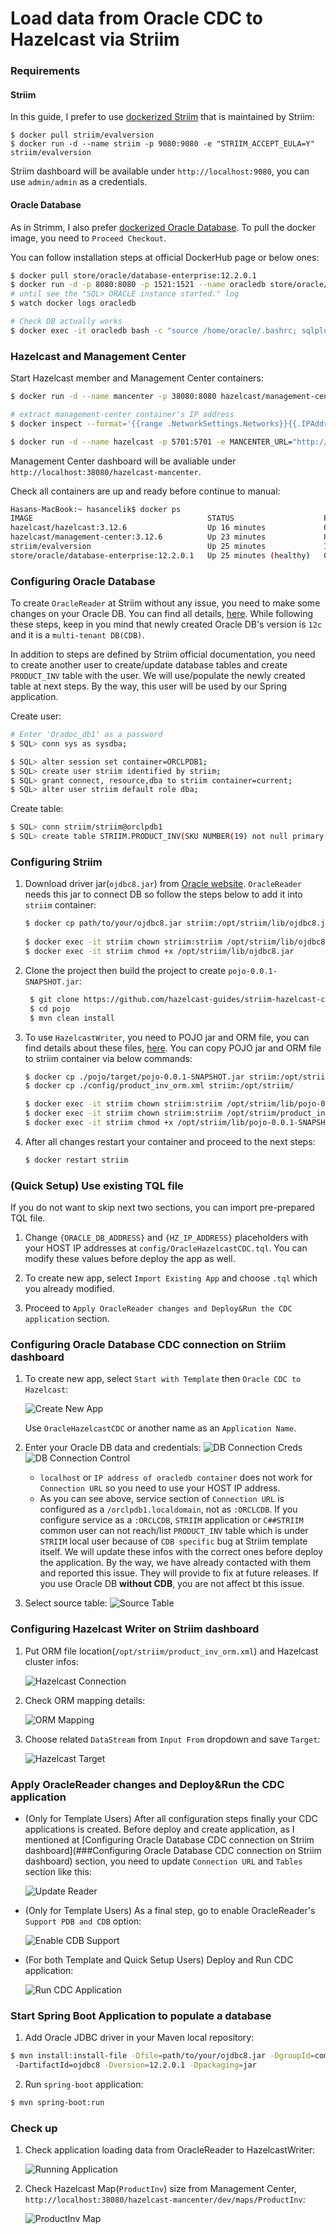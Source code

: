 # Load data from Oracle CDC to Hazelcast via Striim

### Requirements

#### Striim

In this guide, I prefer to use [dockerized Striim](https://hub.docker.com/r/striim/evalversion/) that is maintained by Striim:

```
$ docker pull striim/evalversion
$ docker run -d --name striim -p 9080:9080 -e "STRIIM_ACCEPT_EULA=Y"  striim/evalversion
```

Striim dashboard will be available under `http://localhost:9080`, you can use `admin/admin` as a credentials.

#### Oracle Database

As in Strimm, I also prefer [dockerized Oracle Database](https://hub.docker.com/_/oracle-database-enterprise-edition). To pull the docker image, you need to `Proceed Checkout`. 

You can follow installation steps at official DockerHub page or below ones:

```bash
$ docker pull store/oracle/database-enterprise:12.2.0.1
$ docker run -d -p 8080:8080 -p 1521:1521 --name oracledb store/oracle/database-enterprise:12.2.0.1
# until see the "SQL> ORACLE instance started." log
$ watch docker logs oracledb

# Check DB actually works
$ docker exec -it oracledb bash -c "source /home/oracle/.bashrc; sqlplus /nolog"
```

### Hazelcast and Management Center

Start Hazelcast member and Management Center containers:

```bash
$ docker run -d --name mancenter -p 38080:8080 hazelcast/management-center:3.12.6

# extract management-center container's IP address
$ docker inspect --format='{{range .NetworkSettings.Networks}}{{.IPAddress}}{{end}}' mancenter

$ docker run -d --name hazelcast -p 5701:5701 -e MANCENTER_URL="http://{MAN_CENTER_CONTAINER_IP}:8080/hazelcast-mancenter"  hazelcast/hazelcast:3.12.6
```

Management Center dashboard will be avaliable under `http://localhost:38080/hazelcast-mancenter`.


Check all containers are up and ready before continue to manual:
```bash
Hasans-MacBook:~ hasancelik$ docker ps
IMAGE                                       STATUS                    PORTS                                                      NAMES
hazelcast/hazelcast:3.12.6                  Up 16 minutes             0.0.0.0:5701->5701/tcp                                     hazelcast
hazelcast/management-center:3.12.6          Up 23 minutes             8081/tcp, 8443/tcp, 0.0.0.0:38080->8080/tcp                mancenter
striim/evalversion                          Up 25 minutes             1527/tcp, 0.0.0.0:9080->9080/tcp                           striim
store/oracle/database-enterprise:12.2.0.1   Up 25 minutes (healthy)   0.0.0.0:1521->1521/tcp, 0.0.0.0:8080->8080/tcp, 5500/tcp   oracledb
```

### Configuring Oracle Database

To create `OracleReader` at Striim without any issue, you need to make some changes on your Oracle DB. You can find all details, [here](https://www.striim.com/docs/en/oracle-configuration.html). While following these steps, keep in you mind that newly created Oracle DB's version is `12c` and it is a `multi-tenant DB(CDB)`.

In addition to steps are defined by Striim official documentation, you need to create another user to create/update database tables and create `PRODUCT_INV` table with the user. We will use/populate the newly created table at next steps. By the way, this user will be used by our Spring application.

Create user:
```bash
# Enter 'Oradoc_db1' as a password
$ SQL> conn sys as sysdba;

$ SQL> alter session set container=ORCLPDB1;
$ SQL> create user striim identified by striim;
$ SQL> grant connect, resource,dba to striim container=current;
$ SQL> alter user striim default role dba;
```
Create table:
```bash
$ SQL> conn striim/striim@orclpdb1
$ SQL> create table STRIIM.PRODUCT_INV(SKU NUMBER(19) not null primary key, LAST_UPDATED TIMESTAMP(6), NAME VARCHAR2(255 char), STOCK FLOAT not null);
```

### Configuring Striim

 1) Download driver jar(`ojdbc8.jar`) from [Oracle website](https://www.oracle.com/database/technologies/jdbc-ucp-122-downloads.html). `OracleReader` needs this jar to connect DB so follow the steps below to add it into `striim` container:

    ```bash
    $ docker cp path/to/your/ojdbc8.jar striim:/opt/striim/lib/ojdbc8.jar
     
    $ docker exec -it striim chown striim:striim /opt/striim/lib/ojdbc8.jar
    $ docker exec -it striim chmod +x /opt/striim/lib/ojdbc8.jar
    ```

 2) Clone the project then build the project to create `pojo-0.0.1-SNAPSHOT.jar`:
    
    ```bash
     $ git clone https://github.com/hazelcast-guides/striim-hazelcast-cdc.git
     $ cd pojo
     $ mvn clean install
    ```

 3) To use `HazelcastWriter`, you need to POJO jar and ORM file, you can find details about these files, [here](https://www.striim.com/docs/en/hazelcast-writer.html). You can copy POJO jar and ORM file to striim container via below commands:

    ```bash
    $ docker cp ./pojo/target/pojo-0.0.1-SNAPSHOT.jar striim:/opt/striim/lib/pojo-0.0.1-SNAPSHOT.jar
    $ docker cp ./config/product_inv_orm.xml striim:/opt/striim/

    $ docker exec -it striim chown striim:striim /opt/striim/lib/pojo-0.0.1-SNAPSHOT.jar
    $ docker exec -it striim chown striim:striim /opt/striim/product_inv_orm.xml
    $ docker exec -it striim chmod +x /opt/striim/lib/pojo-0.0.1-SNAPSHOT.jar
    ```

 4) After all changes restart your container and proceed to the next steps:
    ```bash
    $ docker restart striim
    ```

### (Quick Setup) Use existing TQL file

If you do not want to skip next two sections, you can import pre-prepared TQL file.

 1) Change `{ORACLE_DB_ADDRESS}` and `{HZ_IP_ADDRESS}` placeholders with your HOST IP addresses at `config/OracleHazelcastCDC.tql`. You can modify these values before deploy the app as well.       
    
 2) To create new app, select `Import Existing App` and choose `.tql` which you already modified.
 
 3) Proceed to `Apply OracleReader changes and Deploy&Run the CDC application` section.
 

### Configuring Oracle Database CDC connection on Striim dashboard

 1) To create new app, select `Start with Template` then `Oracle CDC to Hazelcast`:

    ![Create New App](https://github.com/hazelcast-guides/striim-hazelcast-cdc/blob/master/images/create_new_app.png)
    
    Use `OracleHazelcastCDC` or another name as an `Application Name`. 
    
 2) Enter your Oracle DB data and credentials:
    ![DB Connection Creds](https://github.com/hazelcast-guides/striim-hazelcast-cdc/blob/master/images/oracle_reader_1.png)
    ![DB Connection Control](https://github.com/hazelcast-guides/striim-hazelcast-cdc/blob/master/images/oracle_reader_2.png)
    
    - `localhost` or `IP address of oracledb container` does not work for `Connection URL` so you need to use your HOST IP address.
    - As you can see above, service section of `Connection URL` is configured as a `/orclpdb1.localdomain`, not as `:ORCLCDB`. If you configure service as a `:ORCLCDB`, `STRIIM` application or `C##STRIIM` common user can not reach/list `PRODUCT_INV` table which is under `STRIIM` local user because of `CDB specific` bug at Striim template itself. We will update these infos with the correct ones before deploy the application. By the way, we have already contacted with them and reported this issue. They will provide to fix at future releases. If you use Oracle DB **without CDB**, you are not affect bt this issue.  
    
 3) Select source table:
    ![Source Table](https://github.com/hazelcast-guides/striim-hazelcast-cdc/blob/master/images/oracle_reader_2.png)
    
### Configuring Hazelcast Writer on Striim dashboard

 1) Put ORM file location(`/opt/striim/product_inv_orm.xml`) and Hazelcast cluster infos:
 
    ![Hazelcast Connection](https://github.com/hazelcast-guides/striim-hazelcast-cdc/blob/master/images/hazelcast_writer_1.png)

 2) Check ORM mapping details:
 
    ![ORM Mapping](https://github.com/hazelcast-guides/striim-hazelcast-cdc/blob/master/images/hazelcast_writer_2.png)
    
 3) Choose related `DataStream` from `Input From` dropdown and save `Target`:
 
    ![Hazelcast Target](https://github.com/hazelcast-guides/striim-hazelcast-cdc/blob/master/images/hazelcast_writer_3.png)
    

### Apply OracleReader changes and Deploy&Run the CDC application 

- (Only for Template Users) After all configuration steps finally your CDC applications is created. Before deploy and create application, as I mentioned at [Configuring Oracle Database CDC connection on Striim dashboard](###Configuring Oracle Database CDC connection on Striim dashboard) section, you need to update `Connection URL` and `Tables` section like this:

  ![Update Reader](https://github.com/hazelcast-guides/striim-hazelcast-cdc/blob/master/images/application_change_1.png)
  
- (Only for Template Users) As a final step, go to enable OracleReader's `Support PDB and CDB` option:

  ![Enable CDB Support](https://github.com/hazelcast-guides/striim-hazelcast-cdc/blob/master/images/application_change_2.png)

- (For both Template and Quick Setup Users) Deploy and Run CDC application:

  ![Run CDC Application](https://github.com/hazelcast-guides/striim-hazelcast-cdc/blob/master/images/application_run_2.png)

### Start Spring Boot Application to populate a database

 1) Add Oracle JDBC driver in your Maven local repository:
   
   ```bash
   $ mvn install:install-file -Dfile=path/to/your/ojdbc8.jar -DgroupId=com.oracle 
    -DartifactId=ojdbc8 -Dversion=12.2.0.1 -Dpackaging=jar
   ```
 2) Run `spring-boot` application:
  
   ```bash
   $ mvn spring-boot:run
   ```

### Check up

 1) Check application loading data from OracleReader to HazelcastWriter:
 
    ![Running Application](https://github.com/hazelcast-guides/striim-hazelcast-cdc/blob/master/images/application_run_1.png)

 2) Check Hazelcast Map(`ProductInv`) size from Management Center, `http://localhost:38080/hazelcast-mancenter/dev/maps/ProductInv`:
 
    ![ProductInv Map](https://github.com/hazelcast-guides/striim-hazelcast-cdc/blob/master/images/mancenter_map.png)
    
